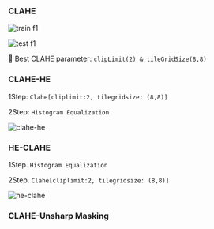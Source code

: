 ### CLAHE
![train f1](https://github.com/user-attachments/assets/614be174-37fe-4032-8a5f-5ba4a52f1ad3)

![test f1](https://github.com/user-attachments/assets/b5981b66-54a8-4788-8f83-2a6679ce89e4)

📌 Best CLAHE parameter: `clipLimit(2) & tileGridSize(8,8)`

### CLAHE-HE
1Step: `Clahe[cliplimit:2, tilegridsize: (8,8)]`

2Step: `Histogram Equalization`

![clahe-he](https://github.com/user-attachments/assets/c3f8fa4a-1da8-439d-adef-b121488291c7)


### HE-CLAHE
1Step. `Histogram Equalization`

2Step. `Clahe[cliplimit:2, tilegridsize: (8,8)]`

![he-clahe](https://github.com/user-attachments/assets/2a517a9a-3415-4b89-9e97-a37bc85f8d90)


### CLAHE-Unsharp Masking
